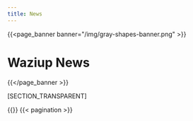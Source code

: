 ```yaml
---
title: News
---
```


{{<page_banner banner="/img/gray-shapes-banner.png" >}}
# Waziup News
{{</page_banner >}}

[SECTION_TRANSPARENT]

{{<title>}}All News{{</title>}}
{{< pagination >}}
